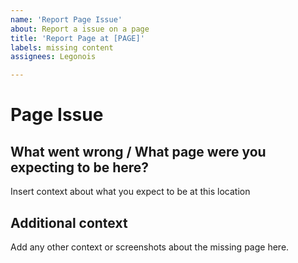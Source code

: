 ```yaml
---
name: 'Report Page Issue'
about: Report a issue on a page
title: 'Report Page at [PAGE]'
labels: missing content
assignees: Legonois

---
```


# Page Issue

## **What went wrong / What page were you expecting to be here?**
Insert context about what you expect to be at this location

## **Additional context**
Add any other context or screenshots about the missing page here.

